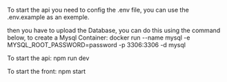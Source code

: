 

To start the api you need to config the .env file, you can use the .env.example as an exemple.

then you have to upload the Database, you can do this using the command below, to create a Mysql Container:
docker run --name mysql -e MYSQL_ROOT_PASSWORD=password -p 3306:3306 -d mysql

To start the api:
npm run dev

To start the front:
npm start


